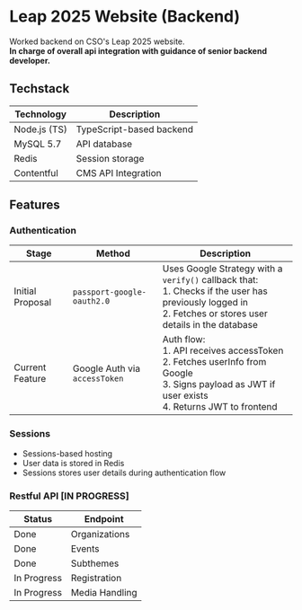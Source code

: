 # Leap 2025 Website (Backend)

Worked backend on CSO's Leap 2025 website.  
**In charge of overall api integration with guidance of senior backend developer.**

## Techstack

| Technology   | Description              |
| ------------ | ------------------------ |
| Node.js (TS) | TypeScript-based backend |
| MySQL 5.7    | API database             |
| Redis        | Session storage          |
| Contentful   | CMS API Integration      |

## Features

### **Authentication**

| Stage            | Method                        | Description                                                                                                                                                  |
| ---------------- | ----------------------------- | ------------------------------------------------------------------------------------------------------------------------------------------------------------ |
| Initial Proposal | `passport-google-oauth2.0`    | Uses Google Strategy with a `verify()` callback that:<br>1. Checks if the user has previously logged in<br>2. Fetches or stores user details in the database |
| Current Feature  | Google Auth via `accessToken` | Auth flow:<br>1. API receives accessToken<br>2. Fetches userInfo from Google<br>3. Signs payload as JWT if user exists<br>4. Returns JWT to frontend         |

### **Sessions**

- Sessions-based hosting
- User data is stored in Redis
- Sessions stores user details during authentication flow

### **Restful API [IN PROGRESS]**

| Status      | Endpoint       |
| ----------- | -------------- |
| Done        | Organizations  |
| Done        | Events         |
| Done        | Subthemes      |
| In Progress | Registration   |
| In Progress | Media Handling |
